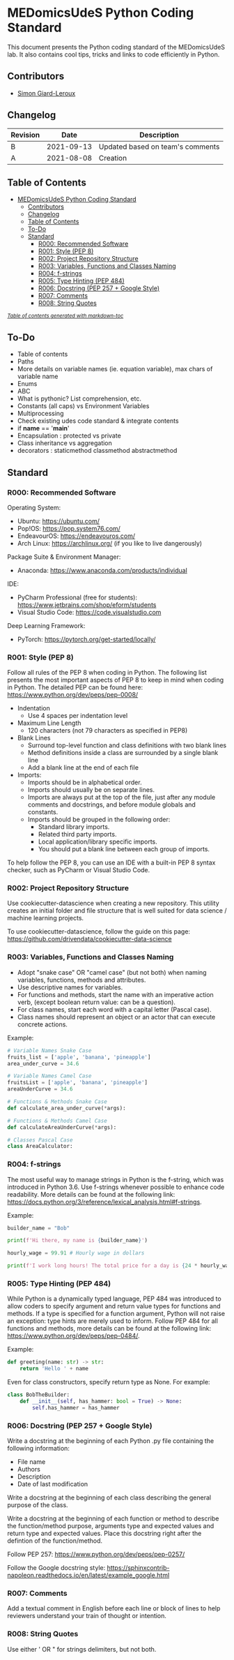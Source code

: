 # MEDomicsUdeS Python Coding Standard

This document presents the Python coding standard of the MEDomicsUdeS lab. It also contains cool tips, tricks and links to code efficiently in Python.

## Contributors

- [Simon Giard-Leroux](https://github.com/sgiardl)

## Changelog

Revision | Date       | Description |
---------| -----------| ----------- |
B        | 2021-09-13 | Updated based on team's comments    |
A        | 2021-08-08 | Creation    |

## Table of Contents

- [MEDomicsUdeS Python Coding Standard](#medomicsudes-python-coding-standard)
  * [Contributors](#contributors)
  * [Changelog](#changelog)
  * [Table of Contents](#table-of-contents)
  * [To-Do](#to-do)
  * [Standard](#standard)
    + [R000: Recommended Software](#r000--recommended-software)
    + [R001: Style (PEP 8)](#r001--style--pep-8-)
    + [R002: Project Repository Structure](#r002--project-repository-structure)
    + [R003: Variables, Functions and Classes Naming](#r003--variables--functions-and-classes-naming)
    + [R004: f-strings](#r004--f-strings)
    + [R005: Type Hinting (PEP 484)](#r005--type-hinting--pep-484-)
    + [R006: Docstring (PEP 257 + Google Style)](#r006--docstring--pep-257---google-style-)
    + [R007: Comments](#r007--comments)
    + [R008: String Quotes](#r008--string-quotes)

<small><i><a href='http://ecotrust-canada.github.io/markdown-toc/'>Table of contents generated with markdown-toc</a></i></small>


## To-Do

- Table of contents
- Paths
- More details on variable names (ie. equation variable), max chars of variable name
- Enums
- ABC
- What is pythonic? List comprehension, etc.
- Constants (all caps) vs Environment Variables
- Multiprocessing
- Check existing udes code standard & integrate contents
- if __name__ == '__main__'
- Encapsulation : protected vs private
- Class inheritance vs aggregation
- decorators : staticmethod classmethod abstractmethod

## Standard

### R000: Recommended Software

Operating System:
- Ubuntu: https://ubuntu.com/
- Pop!OS: https://pop.system76.com/
- EndeavourOS: https://endeavouros.com/
- Arch Linux: https://archlinux.org/ (if you like to live dangerously)

Package Suite & Environment Manager:
- Anaconda: https://www.anaconda.com/products/individual

IDE:
- PyCharm Professional (free for students): https://www.jetbrains.com/shop/eform/students
- Visual Studio Code: https://code.visualstudio.com

Deep Learning Framework:
- PyTorch: https://pytorch.org/get-started/locally/

### R001: Style (PEP 8)

Follow all rules of the PEP 8 when coding in Python. The following list presents the most important aspects of PEP 8 to keep in mind when coding in Python. The detailed PEP can be found here: https://www.python.org/dev/peps/pep-0008/

- Indentation
  - Use 4 spaces per indentation level
- Maximum Line Length
  - 120 characters (not 79 characters as specified in PEP8)
- Blank Lines
  - Surround top-level function and class definitions with two blank lines
  - Method definitions inside a class are surrounded by a single blank line
  - Add a blank line at the end of each file
- Imports: 
  - Imports should be in alphabetical order.
  - Imports should usually be on separate lines.
  - Imports are always put at the top of the file, just after any module comments and docstrings, and before module globals and constants.
  - Imports should be grouped in the following order:
    - Standard library imports.
    - Related third party imports.
    - Local application/library specific imports.
    - You should put a blank line between each group of imports.

To help follow the PEP 8, you can use an IDE with a built-in PEP 8 syntax checker, such as PyCharm or Visual Studio Code.

### R002: Project Repository Structure

Use cookiecutter-datascience when creating a new repository. This utility creates an initial folder and file structure that is well suited for data science / machine learning projects.

To use cookiecutter-datascience, follow the guide on this page: https://github.com/drivendata/cookiecutter-data-science

### R003: Variables, Functions and Classes Naming

- Adopt "snake case" OR "camel case" (but not both) when naming variables, functions, methods and attributes.
- Use descriptive names for variables.
- For functions and methods, start the name with an imperative action verb, (except boolean return value: can be a question).
- For class names, start each word with a capital letter (Pascal case).
- Class names should represent an object or an actor that can execute concrete actions.

Example:

```python
# Variable Names Snake Case
fruits_list = ['apple', 'banana', 'pineapple']
area_under_curve = 34.6

# Variable Names Camel Case
fruitsList = ['apple', 'banana', 'pineapple']
areaUnderCurve = 34.6

# Functions & Methods Snake Case
def calculate_area_under_curve(*args):

# Functions & Methods Camel Case
def calculateAreaUnderCurve(*args):

# Classes Pascal Case
class AreaCalculator:
```

### R004: f-strings

The most useful way to manage strings in Python is the f-string, which was introduced in Python 3.6. Use f-strings whenever possible to enhance code readability. More details can be found at the following link: https://docs.python.org/3/reference/lexical_analysis.html#f-strings.

Example:

```python
builder_name = "Bob"

print(f'Hi there, my name is {builder_name}')

hourly_wage = 99.91 # Hourly wage in dollars

print(f'I work long hours! The total price for a day is {24 * hourly_wage:.2f}')
```

### R005: Type Hinting (PEP 484)

While Python is a dynamically typed language, PEP 484 was introduced to allow coders to specify argument and return value types for functions and methods. If a type is specified for a function argument, Python will not raise an exception: type hints are merely used to inform. Follow PEP 484 for all functions and methods, more details can be found at the following link: https://www.python.org/dev/peps/pep-0484/.

Example:

```python
def greeting(name: str) -> str:
    return 'Hello ' + name
```

Even for class constructors, specify return type as None. For example:

```python
class BobTheBuilder:
    def __init__(self, has_hammer: bool = True) -> None:
        self.has_hammer = has_hammer
```
### R006: Docstring (PEP 257 + Google Style)

Write a docstring at the beginning of each Python .py file containing the following information:
- File name
- Authors
- Description
- Date of last modification

Write a docstring at the beginning of each class describing the general purpose of the class.

Write a docstring at the beginning of each function or method to describe the function/method purpose, arguments type and expected values and return type and expected values. Place this docstring right after the defintion of the function/method.

Follow PEP 257: https://www.python.org/dev/peps/pep-0257/

Follow the Google docstring style: https://sphinxcontrib-napoleon.readthedocs.io/en/latest/example_google.html

### R007: Comments

Add a textual comment in English before each line or block of lines to help reviewers understand your train of thought or intention.

### R008: String Quotes

Use either ' OR " for strings delimiters, but not both.
